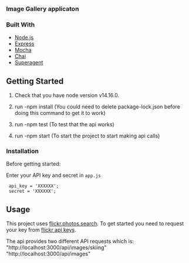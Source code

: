 ### Image Gallery applicaton

### Built With
* [Node.js](https://nodejs.org/en/)
* [Express](https://expressjs.com/)
* [Mocha](https://mochajs.org/)
* [Chai](https://www.chaijs.com/)
* [Superagent](https://github.com/visionmedia/superagent)


## Getting Started
1. Check that you have node version v14.16.0.

2. run -npm install (You could need to delete package-lock.json before doing this command to get it to work)

3. run -npm test (To test that the api works)

4. run -npm start (To start the project to start making api calls)

### Installation

Before getting started:

Enter your API key and secret in `app.js`
   ```JS
    api_key = 'XXXXXX';
    secret = 'XXXXXX';

   ```

## Usage

This project uses [flickr.photos.search](https://www.flickr.com/services/api/flickr.photos.search.html). To get started you need to request your key from [flickr api keys](https://www.flickr.com/services/api/misc.api_keys.html).

The api provides two different API requests which is:
"http://localhost:3000/api/images/skiing"
"http://localhost:3000/api/images"
